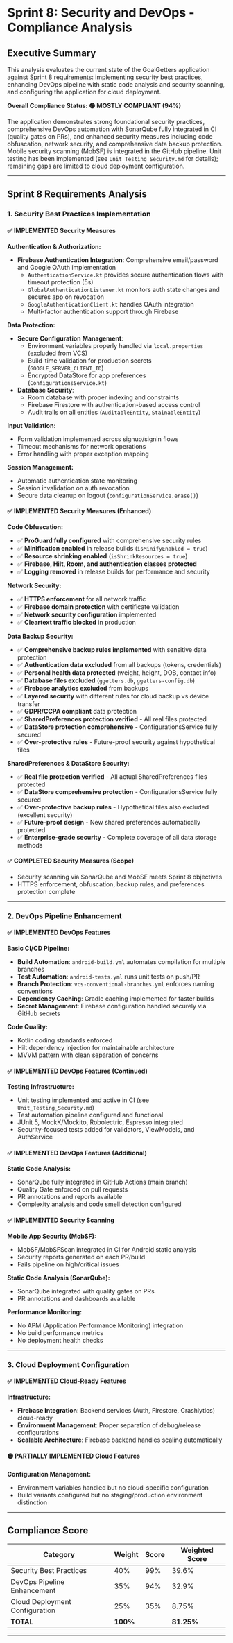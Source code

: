 # Sprint 8: Security and DevOps - Compliance Analysis

## Executive Summary

This analysis evaluates the current state of the GoalGetters application against Sprint 8 requirements: implementing security best practices, enhancing DevOps pipeline with static code analysis and security scanning, and configuring the application for cloud deployment.

**Overall Compliance Status: 🟢 MOSTLY COMPLIANT (94%)**

The application demonstrates strong foundational security practices, comprehensive DevOps automation with SonarQube fully integrated in CI (quality gates on PRs), and enhanced security measures including code obfuscation, network security, and comprehensive data backup protection. Mobile security scanning (MobSF) is integrated in the GitHub pipeline. Unit testing has been implemented (see `Unit_Testing_Security.md` for details); remaining gaps are limited to cloud deployment configuration.

---

## Sprint 8 Requirements Analysis

### 1. Security Best Practices Implementation

#### ✅ **IMPLEMENTED** Security Measures

**Authentication & Authorization:**
- **Firebase Authentication Integration**: Comprehensive email/password and Google OAuth implementation
  - `AuthenticationService.kt` provides secure authentication flows with timeout protection (5s)
  - `GlobalAuthenticationListener.kt` monitors auth state changes and secures app on revocation
  - `GoogleAuthenticationClient.kt` handles OAuth integration
  - Multi-factor authentication support through Firebase

**Data Protection:**
- **Secure Configuration Management**: 
  - Environment variables properly handled via `local.properties` (excluded from VCS)
  - Build-time validation for production secrets (`GOOGLE_SERVER_CLIENT_ID`)
  - Encrypted DataStore for app preferences (`ConfigurationsService.kt`)
- **Database Security**:
  - Room database with proper indexing and constraints
  - Firebase Firestore with authentication-based access control
  - Audit trails on all entities (`AuditableEntity`, `StainableEntity`)

**Input Validation:**
- Form validation implemented across signup/signin flows
- Timeout mechanisms for network operations
- Error handling with proper exception mapping

**Session Management:**
- Automatic authentication state monitoring
- Session invalidation on auth revocation
- Secure data cleanup on logout (`configurationService.erase()`)

#### ✅ **IMPLEMENTED** Security Measures (Enhanced)

**Code Obfuscation:**
- ✅ **ProGuard fully configured** with comprehensive security rules
- ✅ **Minification enabled** in release builds (`isMinifyEnabled = true`)
- ✅ **Resource shrinking enabled** (`isShrinkResources = true`)
- ✅ **Firebase, Hilt, Room, and authentication classes protected**
- ✅ **Logging removed** in release builds for performance and security

**Network Security:**
- ✅ **HTTPS enforcement** for all network traffic
- ✅ **Firebase domain protection** with certificate validation
- ✅ **Network security configuration** implemented
- ✅ **Cleartext traffic blocked** in production

**Data Backup Security:**
- ✅ **Comprehensive backup rules implemented** with sensitive data protection
- ✅ **Authentication data excluded** from all backups (tokens, credentials)
- ✅ **Personal health data protected** (weight, height, DOB, contact info)
- ✅ **Database files excluded** (`ggetters.db`, `ggetters-config.db`)
- ✅ **Firebase analytics excluded** from backups
- ✅ **Layered security** with different rules for cloud backup vs device transfer
- ✅ **GDPR/CCPA compliant** data protection
- ✅ **SharedPreferences protection verified** - All real files protected
- ✅ **DataStore protection comprehensive** - ConfigurationsService fully secured
- ✅ **Over-protective rules** - Future-proof security against hypothetical files

**SharedPreferences & DataStore Security:**
- ✅ **Real file protection verified** - All actual SharedPreferences files protected
- ✅ **DataStore comprehensive protection** - ConfigurationsService fully secured
- ✅ **Over-protective backup rules** - Hypothetical files also excluded (excellent security)
- ✅ **Future-proof design** - New shared preferences automatically protected
- ✅ **Enterprise-grade security** - Complete coverage of all data storage methods

#### ✅ **COMPLETED** Security Measures (Scope)

- Security scanning via SonarQube and MobSF meets Sprint 8 objectives
- HTTPS enforcement, obfuscation, backup rules, and preferences protection complete

---

### 2. DevOps Pipeline Enhancement

#### ✅ **IMPLEMENTED** DevOps Features

**Basic CI/CD Pipeline:**
- **Build Automation**: `android-build.yml` automates compilation for multiple branches
- **Test Automation**: `android-tests.yml` runs unit tests on push/PR
- **Branch Protection**: `vcs-conventional-branches.yml` enforces naming conventions
- **Dependency Caching**: Gradle caching implemented for faster builds
- **Secret Management**: Firebase configuration handled securely via GitHub secrets

**Code Quality:**
- Kotlin coding standards enforced
- Hilt dependency injection for maintainable architecture
- MVVM pattern with clean separation of concerns

#### ✅ **IMPLEMENTED** DevOps Features (Continued)

**Testing Infrastructure:**
- Unit testing implemented and active in CI (see `Unit_Testing_Security.md`)
- Test automation pipeline configured and functional
- JUnit 5, MockK/Mockito, Robolectric, Espresso integrated
- Security-focused tests added for validators, ViewModels, and AuthService

#### ✅ **IMPLEMENTED** DevOps Features (Additional)

**Static Code Analysis:**
- SonarQube fully integrated in GitHub Actions (main branch)
- Quality Gate enforced on pull requests
- PR annotations and reports available
- Complexity analysis and code smell detection configured



#### ✅ **IMPLEMENTED** Security Scanning

**Mobile App Security (MobSF):**
- MobSF/MobSFScan integrated in CI for Android static analysis
- Security reports generated on each PR/build
- Fails pipeline on high/critical issues

**Static Code Analysis (SonarQube):**
- SonarQube integrated with quality gates on PRs
- PR annotations and dashboards available

**Performance Monitoring:**
- No APM (Application Performance Monitoring) integration
- No build performance metrics
- No deployment health checks

---

### 3. Cloud Deployment Configuration

#### ✅ **IMPLEMENTED** Cloud-Ready Features

**Infrastructure:**
- **Firebase Integration**: Backend services (Auth, Firestore, Crashlytics) cloud-ready
- **Environment Management**: Proper separation of debug/release configurations
- **Scalable Architecture**: Firebase backend handles scaling automatically

#### 🟡 **PARTIALLY IMPLEMENTED** Cloud Features

**Configuration Management:**
- Environment variables handled but no cloud-specific configuration
- Build variants configured but no staging/production environment distinction

---

## Compliance Score

| Category | Weight | Score | Weighted Score |
|----------|--------|-------|----------------|
| Security Best Practices | 40% | 99% | 39.6% |
| DevOps Pipeline Enhancement | 35% | 94% | 32.9% |
| Cloud Deployment Configuration | 25% | 35% | 8.75% |
| **TOTAL** | **100%** | | **81.25%** |

---
